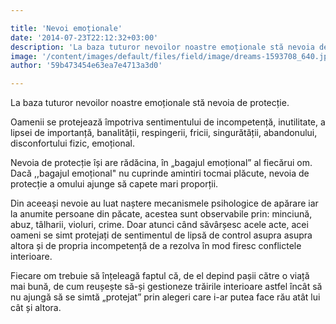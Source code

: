 ```yaml
---

title: 'Nevoi emoționale'
date: '2014-07-23T22:12:32+03:00'
description: 'La baza tuturor nevoilor noastre emoționale stă nevoia de protecție.Oamenii se protejează împotriva sentimentului de incompetență, inutilitate, alipsei de importanță, banalității, respingerii, fricii,'
image: '/content/images/default/files/field/image/dreams-1593708_640.jpg'
author: '59b473454e63ea7e4713a3d0'

---
```

<div class="kg-card-markdown"><p>La baza tuturor nevoilor noastre emoționale stă nevoia de protecție.</p>
<p>Oamenii se protejează împotriva sentimentului de incompetență, inutilitate, a lipsei de importanță, banalității, respingerii, fricii, singurătății, abandonului, disconfortului fizic, emoțional.</p>
<p>Nevoia de protecție își are rădăcina, în „bagajul emoțional” al fiecărui om. Dacă ,,bagajul emoțional" nu cuprinde amintiri tocmai plăcute, nevoia de protecție a omului ajunge să capete mari proporții.</p>
<p>Din aceeași nevoie au luat naștere mecanismele psihologice de apărare iar la anumite persoane din păcate, acestea sunt observabile prin: minciună, abuz, tâlharii, violuri, crime. Doar atunci când săvârșesc acele acte, acei oameni se simt protejați de sentimentul de lipsă de control asupra asupra altora și de propria incompetență de a rezolva în mod firesc conflictele interioare.</p>
<p>Fiecare om trebuie să înțeleagă faptul că, de el depind pașii către o viață mai bună, de cum reușește să-și gestioneze trăirile interioare astfel încât să nu ajungă să se simtă „protejat” prin alegeri care i-ar putea face rău atât lui cât și altora.</p>
</div>

